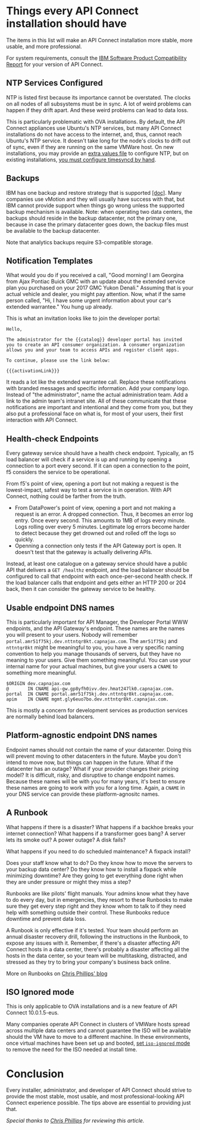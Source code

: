 # Things every API Connect installation should have

The items in this list will make an API Connect installation more stable, more usable, and more professional.

For system requirements, consult the [IBM Software Product Compatibility Report](https://www.ibm.com/software/reports/compatibility/clarity/index.html) for your version of API Connect.

## NTP Services Configured

NTP is listed first because its importance cannot be overstated. The clocks on all nodes of all subsystems must be in sync. A lot of weird problems can happen if they drift apart. And these weird problems can lead to data loss.

This is particularly problematic with OVA installations. By default, the API Connect appliances use Ubuntu's NTP services, but many API Connect installations do not have access to the internet, and, thus, cannot reach Ubuntu's NTP service. It doesn't take long for the node's clocks to drift out of sync, even if they are running on the same VMWare host. On new installations, you may provide an [extra values file](https://www.ibm.com/docs/en/api-connect/10.0.1.x?topic=subsystem-configuring-use-external-ntp-server) to configure NTP, but on existing installations, [you must configure timesyncd by hand](/article/ntp-on-api-connect).

## Backups

IBM has one backup and restore strategy that is supported [[doc]](https://www.ibm.com/docs/en/api-connect/10.0.1.x?topic=mac-backing-up-restoring). Many companies use vMotion and they will usually have success with that, but IBM cannot provide support when things go wrong unless the supported backup mechanism is available. Note: when operating two data centers, the backups should reside in the backup datacenter, not the primary one, because in case the primary datacenter goes down, the backup files must be available to the backup datacenter.

Note that analytics backups require S3-compatible storage.

## Notification Templates

What would you do if you received a call, "Good morning! I am Georgina from Ajax Pontiac Buick GMC with an update about the extended service plan you purchased on your 2017 GMC Yukon Denali." Assuming that is your actual vehicle and dealer, you might pay attention. Now, what if the same person called, "Hi, I have some urgent information about your car's extended warrantee." You hung up already.

This is what an invitation looks like to join the developer portal:

```text
Hello,

The administrator for the {{catalog}} developer portal has invited
you to create an API consumer organization. A consumer organization
allows you and your team to access APIs and register client apps.

To continue, please use the link below:

{{{activationLink}}}
```

It reads a lot like the extended warrantee call. Replace these notifications with branded messages and specific information. Add your company logo. Instead of "the administrator", name the actual administration team. Add a link to the admin team's intranet site. All of these communicate that these notifications are important and intentional and they come from you, but they also put a professional face on what is, for most of your users, their first interaction with API Connect.

## Health-check Endpoints

Every gateway service should have a health check endpoint. Typically, an f5 load balancer will check if a service is up and running by opening a connection to a port every second. If it can open a connection to the point, f5 considers the service to be operational.

From f5's point of view, opening a port but not making a request is the lowest-impact, safest way to test a service is in operation. With API Connect, nothing could be farther from the truth.

- From DataPower's point of view, opening a port and not making a request is an error. A dropped connection. Thus, it becomes an error log entry. Once every second. This amounts to 1MB of logs every minute. Logs rolling over every 5 minutes. Legitimate log errors become harder to detect because they get drowned out and rolled off the logs so quickly.
- Openning a connection only tests if the API Gateway port is open. It doesn't test that the gateway is actually delivering APIs.

Instead, at least one catalogue on a gateway service should have a public API that delivers a `GET /healthz` endpoint, and the load balancer should be configured to call that endpoint with each once-per-second health check. If the load balancer calls that endpoint and gets either an HTTP 200 or 204 back, then it can consider the gateway service to be healthy.

## Usable endpoint DNS names

This is particularly important for API Manager, the Developer Portal WWW endpoints, and the API Gateway's endpoint. These names are the names you will present to your users. Nobody will remember `portal.amr51f75kj.dev.nttntqr8kt.capnajax.com`. The `amr51f75kj` and `nttntqr8kt` might be meaningful to you, you have a very specific naming convention to help you manage thousands of servers, but they have no meaning to your users. Give them something meaningful. You can use your internal name for your actual machines, but give your users a `CNAME` to something more meaningful.

```bind9
$ORIGIN dev.capnajax.com
@       IN CNAME api-gw.gp8yfh0ivv.dev.hmat247lk0.capnajax.com.
portal  IN CNAME portal.amr51f75kj.dev.nttntqr8kt.capnajax.com.
apim    IN CNAME mgmt.gly6euo7bo.dev.nttntqr8kt.capnajax.com.
```

This is mostly a concern for development services as production services are normally behind load balancers.

## Platform-agnostic endpoint DNS names

Endpoint names should not contain the name of your datacenter. Doing this will prevent moving to other datacenters in the future. Maybe you don't intend to move now, but things can happen in the future. What if the datacenter has an outage? What if your provider changes their pricing model? It is difficult, risky, and disruptive to change endpoint names. Because these names will be with you for many years, it's best to ensure these names are going to work with you for a long time. Again, a `CNAME` in your DNS service can provide these platform-agnositc names.

## A Runbook

What happens if there is a disaster? What happens if a backhoe breaks your internet connection? What happens if a transformer goes bang? A server lets its smoke out? A power outage? A disk fails?

What happens if you need to do scheduled maintenance? A fixpack install? 

Does your staff know what to do? Do they know how to move the servers to your backup data center? Do they know how to install a fixpack while minimizing downtime? Are they going to get everything done right when they are under pressure or might they miss a step?

Runbooks are like pilots' flight manuals. Your admins know what they have to do every day, but in emergencies, they resort to these Runbooks to make sure they get every step right and they know whom to talk to if they need help with something outside their control. These Runbooks reduce downtime and prevent data loss.

A Runbook is only effective if it's tested. Your team should perform an annual disaster recovery drill, following the instructions in the Runbook, to expose any issues with it. Remember, if there's a disaster affecting API Connect hosts in a data center, there's probably a disaster affecting all the hosts in the data center, so your team will be multitasking, distracted, and stressed as they try to bring your company's business back online.

More on Runbooks on [Chris Phillips' blog](https://chrisphillips-cminion.github.io/day2-ops/2021/11/08/RunBook.html)

## ISO Ignored mode

This is only applicable to OVA installations and is a new feature of API Connect 10.0.1.5-eus.

Many companies operate API Connect in clusters of VMWare hosts spread across multiple data centers and cannot guarantee the ISO will be available should the VM have to move to a different machine. In these environments, once virtual machines have been set up and booted, [set `iso-ignored` mode](https://www.ibm.com/docs/en/api-connect/10.0.1.x?topic=connect-appliance-boot-mode-configuration) to remove the need for the ISO needed at install time.

# Conclusion

Every installer, administrator, and developer of API Connect should strive to provide the most stable, most usable, and most professional-looking API Connect experience possible. The tips above are essential to providing just that.

_Special thanks to [Chris Phillips](https://chrisphillips-cminion.github.io) for reviewing this article._

